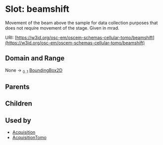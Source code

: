 
# Slot: beamshift

Movement of the beam above the sample for data collection purposes that does not require movement of the stage. Given in mrad.

URI: [https://w3id.org/osc-em/oscem-schemas-cellular-tomo/beamshift](https://w3id.org/osc-em/oscem-schemas-cellular-tomo/beamshift)


## Domain and Range

None &#8594;  <sub>0..1</sub> [BoundingBox2D](BoundingBox2D.md)

## Parents


## Children


## Used by

 * [Acquisition](Acquisition.md)
 * [AcquisitionTomo](AcquisitionTomo.md)
